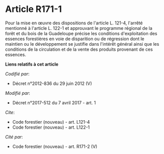 # Article R171-1

Pour la mise en œuvre des dispositions de l'article L. 121-4, l'arrêté mentionné à l'article L. 122-1 et approuvant le
programme régional de la forêt et du bois de la Guadeloupe précise les conditions d'exploitation des essences forestières en
voie de disparition ou de régression dont le maintien ou le développement se justifie dans l'intérêt général ainsi que les
conditions de la circulation et de la vente des produits provenant de ces essences.

**Liens relatifs à cet article**

_Codifié par_:

  - Décret n°2012-836 du 29 juin 2012 (V)

_Modifié par_:

  - Décret n°2017-512 du 7 avril 2017 - art. 1

_Cite_:

  - Code forestier (nouveau) - art. L121-4
  - Code forestier (nouveau) - art. L122-1

_Cité par_:

  - Code forestier (nouveau) - art. R171-2 (V)
